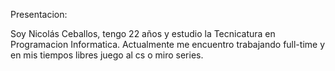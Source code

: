 Presentacion:

Soy Nicolás Ceballos, tengo 22 años y estudio la Tecnicatura en Programacion Informatica.
Actualmente me encuentro trabajando full-time y en mis tiempos libres juego al cs o miro series.
